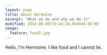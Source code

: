 ```yaml
---
layout: page
title: About Hermoine
excerpt: "What we do and why we do it"
modified: 2014-08-08T19:44:38.564948-04:00
image:
  feature: food2.jpg
---
```


Hello, I'm Hermoine. I like food and I cannot lie.